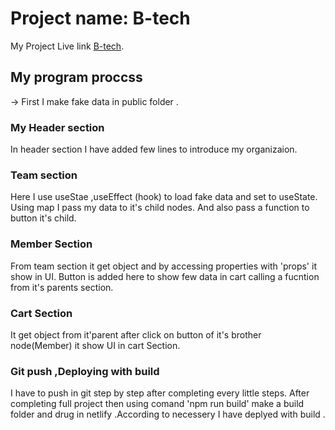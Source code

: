 # Project name:  B-tech
My Project Live link [B-tech](https://b-tech.netlify.app/).

## My program proccss

-> First I make fake data in public folder .

### My Header section 
In header section I have added few lines to introduce my organizaion.

### Team section
Here I use useStae ,useEffect (hook) to load fake data and set to useState.
Using map I pass my data to it's child nodes. And also pass a function to button it's child.

### Member Section
From team section it get object  and by accessing properties with 'props' it show in UI.
Button is added here to show few data  in cart calling a fucntion from it's parents section. 

### Cart Section 
It get object from it'parent  after click on button of it's brother node(Member) it show UI in cart Section.

### Git push ,Deploying with build 
I have to push in git step by step after completing every little steps.
After completing full project then  using comand 'npm run build' make a build folder and drug in netlify .According to necessery I have deplyed with build . 

